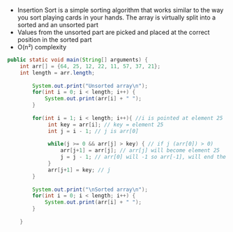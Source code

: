 - Insertion Sort is a simple sorting algorithm that works similar to the way you sort playing cards in your hands. The array is virtually split into a sorted and an unsorted part
- Values from the unsorted part are picked and placed at the correct position in the sorted part
- O(n²) complexity

```Java
public static void main(String[] arguments) {
	int arr[] = {64, 25, 12, 22, 11, 57, 37, 21};
	int length = arr.length;
        
        System.out.print("Unsorted array\n");
        for(int i = 0; i < length; i++) {
            System.out.print(arr[i] + " ");
        }
        
        for(int i = 1; i < length; i++){ //i is pointed at element 25
             int key = arr[i]; // key = element 25
             int j = i - 1; // j is arr[0]
             
             while(j >= 0 && arr[j] > key) { // if j (arr[0]) > 0)
                 arr[j+1] = arr[j]; // arr[j] will become element 25
                 j = j - 1; // arr[0] will -1 so arr[-1], will end the loop
             }
             arr[j+1] = key; // j
        }
        
        System.out.print("\nSorted array\n");
        for(int i = 0; i < length; i++) {
            System.out.print(arr[i] + " ");
        }
        
    }
```